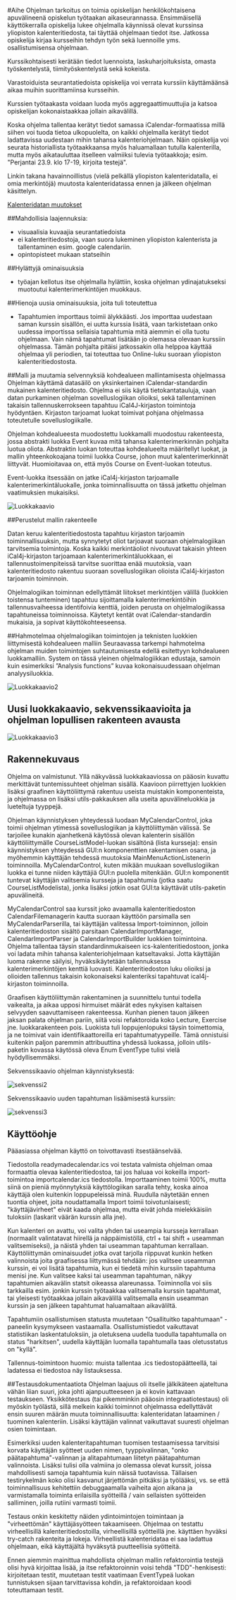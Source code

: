 #Aihe
Ohjelman tarkoitus on toimia opiskelijan henkilökohtaisena apuvälineenä opiskelun työtaakan aikaseurannassa. Ensimmäisellä käyttökerralla opiskelija lukee ohjelmalla käynnissä olevat kurssinsa yliopiston kalenteritiedosta, tai täyttää ohjelmaan tiedot itse. Jatkossa opiskelija kirjaa kursseihin tehdyn työn sekä luennoille yms. osallistumisensa ohjelmaan.

Kurssikohtaisesti kerätään tiedot luennoista, laskuharjoituksista, omasta työskentelystä, tiimityöskentelystä sekä kokeista.

Varastoiduista seurantatiedoista opiskelija voi verrata kurssiin käyttämäänsä aikaa muihin suorittamiinsa kursseihin.

Kurssien työtaakasta voidaan luoda myös aggregaattimuuttujia ja katsoa opiskelijan kokonaistaakkaa jollain aikavälillä.

Koska ohjelma tallentaa kerätyt tiedot samassa iCalendar-formaatissa millä siihen voi tuoda tietoa ulkopuolelta, on kaikki ohjelmalla kerätyt tiedot ladattavissa uudestaan mihin tahansa kalenteriohjelmaan. Näin opiskelija voi seurata historiallista työtaakkaansa myös haluamallaan tutulla kalenterilla, mutta myös aikatauluttaa itselleen valmiiksi tulevia työtaakkoja; esim. "Perjantai 23.9. klo 17-19, kirjoita testejä".

Linkin takana havainnoillistus (vielä pelkällä yliopiston kalenteridatalla, ei omia merkintöjä) muutosta kalenteridatassa ennen ja jälkeen ohjelman käsittelyn.

[Kalenteridatan muutokset](kalenteriesimerkki.md)


##Mahdollisia laajennuksia:
 - visuaalisia kuvaajia seurantatiedoista
 - ei kalenteritiedostoja, vaan suora lukeminen yliopiston kalenterista ja tallentaminen esim. google calendariin.
 - opintopisteet mukaan statseihin
 
##Hylättyjä ominaisuuksia
 - työajan kellotus itse ohjelmalla hylättiin, koska ohjelman ydinajatukseksi muotoutui kalenterimerkintöjen muokkaus.
 
##Hienoja uusia ominaisuuksia, joita tuli toteutettua
 - Tapahtumien importtaus toimii älykkäästi. Jos importtaa uudestaan saman kurssin sisällön, ei uutta kurssia lisätä, vaan tarkistetaan onko uudessa importissa sellaisia tapahtumia mitä aiemmin ei olla tuotu ohjelmaan. Vain nämä tapahtumat lisätään jo olemassa olevaan kurssiin ohjelmassa. Tämän pohjalta pitäisi jatkossakin olla helppoa käyttää ohjelmaa yli periodien, tai toteuttaa tuo Online-luku suoraan yliopiston kalenteritiedostosta.
 
##Malli ja muutamia selvennyksiä kohdealueen mallintamisesta ohjelmassa
Ohjelman käyttämä datasäilö on yksinkertainen iCalendar-standardin mukainen kalenteritiedosto. Ohjelma ei siis käytä tietokantatauluja, vaan datan purkaminen ohjelman sovelluslogiikan olioiksi, sekä tallentaminen takaisin tallennuskerrokseen tapahtuu iCal4J-kirjaston toimintoja hyödyntäen. Kirjaston tarjoamat luokat toimivat pohjana ohjelmassa toteutetulle sovelluslogiikalle.

Ohjelman kohdealueesta muodostettu luokkamalli muodostuu rakenteesta, jossa abstrakti luokka Event kuvaa mitä tahansa kalenterimerkinnän pohjalta luotua oliota. Abstraktin luokan toteuttaa kohdealueelta määritellyt luokat, ja mallin yhteenkokoajana toimii luokka Course, johon muut kalenterimerkinnät liittyvät. Huomioitavaa on, että myös Course on Event-luokan toteutus.

Event-luokka itsessään on jatke iCal4j-kirjaston tarjoamalle kalenterimerkintäluokalle, jonka toiminnallisuutta on tässä jatkettu ohjelman vaatimuksien mukaisiksi. 

![Luokkakaavio](luokkakaavio1.png)

##Perustelut mallin rakenteelle

Datan keruu kalenteritiedostosta tapahtuu kirjaston tarjoamin toiminnallisuuksin, mutta synnytetyt oliot tarjoavat suoraan ohjelmalogiikan tarvitsemia toimintoja. Koska kaikki merkintäoliot nivoutuvat takaisin yhteen iCal4j-kirjaston tarjoamaan kalenterimerkintäluokkaan, ei tallennustoimenpiteissä tarvitse suorittaa enää muutoksia, vaan kalenteritiedosto rakentuu suoraan sovelluslogiikan olioista iCal4j-kirjaston tarjoamin toiminnoin. 

Ohjelmalogiikan toiminnan edellyttämät liitokset merkintöjen välillä (luokkien toistensa tunteminen) tapahtuu sijoittamalla kalenterimerkintöihin tallennusvaiheessa identifoivia kenttiä, joiden perusta on ohjelmalogiikassa tapahtuneissa toiminnoissa. Käytetyt kentät ovat iCalendar-standardin mukaisia, ja sopivat käyttökohteeseensa.

##Hahmotelmaa ohjelmalogiikan toimintojen ja teknisten luokkien liittymisestä kohdealueen malliin
Seuraavassa tarkempi hahmotelma ohjelman muiden toimintojen suhtautumisesta edellä esitettyyn kohdealueen luokkamalliin. System on tässä yleinen ohjelmalogiikkan edustaja, samoin kuin esimerkiksi ”Analysis functions” kuvaa kokonaisuudessaan ohjelman analyysiluokkia. 

![Luokkakaavio2](luokkakaavio2.png)


## Uusi luokkakaavio, sekvenssikaavioita ja ohjelman lopullisen rakenteen avausta
![Luokkakaavio3](luokkakaavio3.png)

## Rakennekuvaus
Ohjelma on valmistunut. Yllä näkyvässä luokkakaaviossa on pääosin kuvattu merkittävät tuntemissuhteet ohjelman sisällä. Kaavioon piirrettyjen luokkien lisäksi graafinen käyttöliittymä rakentuu useista muistakin komponenteista, ja ohjelmassa on lisäksi utils-pakkauksen alla useita apuvälineluokkia ja lueteltuja tyyppejä. 

Ohjelman käynnistyksen yhteydessä luodaan MyCalendarControl, joka toimii ohjelman ytimessä sovelluslogiikan ja käyttöliittymän välissä. Se tarjoilee kunakin ajanhetkenä käytössä olevan kalenterin sisällön käyttöliittymälle CourseListModel-luokan sisältönä (lista kursseja): ensin käynnistyksen yhteydessä GUI:n komponenttien rakentamisen osana, ja myöhemmin käyttäjän tehdessä muutoksia MainMenuActionListenerin toiminnoilla. MyCalendarControl, kuten mikään muukaan sovelluslogiikan luokka ei tunne niiden käyttäjiä GUI:n puolella mitenkään. GUI:n komponentit tuntevat käyttäjän valitsemia kursseja ja tapahtumia (jotka saatu CourseListModelista), jonka lisäksi jotkin osat GUI:ta käyttävät utils-paketin apuvälineitä. 

MyCalendarControl saa kurssit joko avaamalla kalenteritiedoston CalendarFilemanagerin kautta suoraan käyttöön parsimalla sen MyCalendarParserilla, tai käyttäjän valitessa Import-toiminnon, jolloin kalenteritiedoston sisältö parsitaan CalendarImportManager, CalendarImportParser ja CalendarImportBuilder luokkien toimintoina. Ohjelma tallentaa täysin standardinmukaiseen ics-kalenteritiedostoon, jonka voi ladata mihin tahansa kalenteriohjelmaan katseltavaksi. Jotta käyttäjän luoma rakenne säilyisi, hyväksikäytetään tallennuksessa kalenterimerkintöjen kenttiä luovasti. Kalenteritiedoston luku olioiksi ja olioiden tallennus takaisin kokonaiseksi kalenteriksi tapahtuvat ical4j-kirjaston toiminnoilla.

Graafisen käyttöliittymän rakentaminen ja suunnittelu tuntui todella vaikealta, ja aikaa upposi hirmuiset määrät edes nykyisen kaltaisen selvyyden saavuttamiseen rakenteessa. Kunhan pienen tauon jälkeen jaksan palata ohjelman pariin, siitä voisi refaktoroida koko Lecture, Exercise jne. luokkarakenteen pois. Luokista tuli loppujenlopuksi täysin toimettomia, ja ne toimivat vain identifikaattoreilla eri tapahtumatyypeille. Tämä onnistuisi kuitenkin paljon paremmin attribuuttina yhdessä luokassa, jolloin utils-paketin kovassa käytössä oleva Enum EventType tulisi vielä hyödyllisemmäksi. 

Sekvenssikaavio ohjelman käynnistyksestä:

![sekvenssi2](sekvenssi2.png)

Sekvenssikaavio uuden tapahtuman lisäämisestä kurssiin:

![sekvenssi3](sekvenssi3.png)

## Käyttöohje
Pääasiassa ohjelman käyttö on toivottavasti itsestäänselvää.

Tiedostolla readymadecalendar.ics voi testata valmista ohjelman omaa formaattia olevaa kalenteritiedostoa, tai jos haluaa voi kokeilla import-toimintoa importcalendar.ics tiedostolla. Importtaaminen toimii 100%, mutta siinä on pieniä myönnytyksiä käyttölogiikan saralla tehty, koska ainoa käyttäjä olen kuitenkin loppupeleissä minä. Ruudulla näytetään ennen tuontia ohjeet, joita noudattamalla Import toimii toivotunlaisesti; "käyttäjävirheet" eivät kaada ohjelmaa, mutta eivät johda mielekkäisiin tuloksiin (laskarit väärän kurssin alla jne).

Kun kalenteri on avattu, voi valita yhden tai useampia kursseja kerrallaan (normaalit valintatavat hiirellä ja näppäimistöllä, ctrl + tai shift + useamman valitsemiseksi), ja näistä yhden tai useamman tapahtuman kerrallaan. Käyttöliittymän ominaisuudet jotka ovat tarjolla riippuvat kunkin hetken valinnoista joita graafisessa liittymässä tehdään: jos valitsee useamman kurssin, ei voi lisätä tapahtumia, kun ei tiedetä mihin kurssiin tapahtuma menisi jne. Kun valitsee kaksi tai useamman tapahtuman, näkyy tapahtumien aikavälin statsit oikeassa alareunassa. Toiminnolla voi siis tarkkailla esim. jonkin kurssin työtaakkaa valitsemalla kurssin tapahtumat, tai yleisesti työtaakkaa jollain aikavälillä valitsemalla ensin useamman kurssin ja sen jälkeen tapahtumat haluamaltaan aikaväliltä.

Tapahtumiin osallistumisen statusta muutetaan "Osallituitko tapahtumaan" -paneelin kysymykseen vastaamalla. Osallistumistiedot vaikuttavat statistiikan laskentatuloksiin, ja oletuksena uudella tuodulla tapahtumalla on status "harkitsen", uudella käyttäjän luomalla tapahtumalla taas oletusstatus  on "kyllä". 

Tallennus-toimintoon huomio: muista tallentaa .ics tiedostopäätteellä, tai ladatessa ei tiedostoa näy listauksessa.


##Testausdokumentaatiota
Ohjelman laajuus oli itselle jälkikäteen ajateltuna vähän liian suuri, joka johti ajanpuutteeseen ja ei kovin kattavaan testaukseen. Yksikkötestaus (tai pikemminkin pääosin integraatiotestaus) oli myöskin työlästä, sillä melkein kaikki toiminnot ohjelmassa edellyttävät ensin suuren määrän muuta toiminnallisuutta: kalenteridatan lataaminen / tuominen kalenteriin. Lisäksi käyttäjän valinnat vaikuttavat suuresti ohjelman osien toimintaan. 

Esimerkiksi uuden kalenteritapahtuman tuomisen testaamisessa tarvitsisi korvata käyttäjän syötteet uuden nimen, tyyppivalinnan, "onko päätapahtuma"-valinnan ja alitapahtumaan liitetyn päätapahtuman valinnoista. Lisäksi tulisi olla valmiina jo olemassa olevat kurssit, joissa mahdollisesti samoja tapahtumia kuin näissä tuotavissa. Tällaisen testirykelmän koko olisi kasvanut järjettömän pitkäksi ja työlääksi, vs. se että toiminnallisuus kehitettiin debuggaamalla vaiheita ajon aikana ja varmistamalla toiminta erilaisilla syötteillä / vain sellaisten syötteiden salliminen, joilla rutiini varmasti toimii.

Testaus onkin keskitetty näiden ydintoimintojen toimintaan ja "virheettömän" käyttäjäsyötteen takaamiseen. Ohjelmaa on testattu virheellisillä kalenteritiedostoilla, virheellisillä syötteillä jne. käyttäen hyväksi try-catch rakenteita ja lokeja. Virheellistä kalenteridataa ei saa ladattua ohjelmaan, eikä käyttäjältä hyväksytä puutteellisia syötteitä.

Ennen aiemmin mainittua mahdollista ohjelman mallin refaktorointia testejä olisi hyvä kirjoittaa lisää, ja itse refaktoroinnin voisi tehdä "TDD"-henkisesti: kirjoitetaan testit, muutetaan testit vaatimaan EventTypeä luokan tunnistuksen sijaan tarvittavissa kohdin, ja refaktoroidaan koodi toteuttamaan testit.


